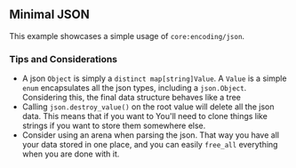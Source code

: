 ## Minimal JSON

This example showcases a simple usage of `core:encoding/json`. 

### Tips and Considerations

- A json `Object` is simply a `distinct map[string]Value`. A `Value` is a simple `enum` encapsulates all the json types, including a `json.Object`. Considering this, the final data structure behaves like a tree
- Calling `json.destroy_value()` on the root value will delete all the json data. This means that if you want to You'll need to clone things like strings if you want to store them somewhere else. 
- Consider using an arena when parsing the json. That way you have all your data stored in one place, and you can easily `free_all` everything when you are done with it.
